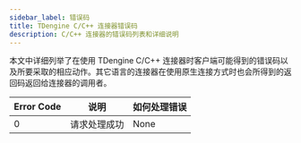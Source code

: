 ```yaml
---
sidebar_label: 错误码
title: TDengine C/C++ 连接器错误码
description: C/C++ 连接器的错误码列表和详细说明
---
```


本文中详细列举了在使用 TDengine C/C++ 连接器时客户端可能得到的错误码以及所要采取的相应动作。其它语言的连接器在使用原生连接方式时也会所得到的返回码返回给连接器的调用者。

| **Error Code** | **说明**     | 如何处理错误 |
| -------------- | ------------ | ------------ |
| 0              | 请求处理成功 | None         |

